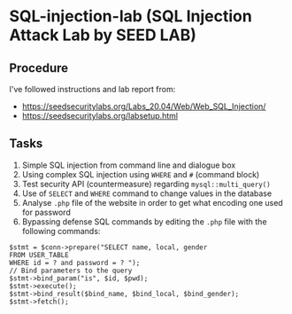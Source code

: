 # SQL-injection-lab (SQL Injection Attack Lab by SEED LAB)
## Procedure
I've followed instructions and lab report from:
- https://seedsecuritylabs.org/Labs_20.04/Web/Web_SQL_Injection/
- https://seedsecuritylabs.org/labsetup.html

## Tasks
1. Simple SQL injection from command line and dialogue box
2. Using complex SQL injection using ``WHERE`` and ``#`` (command block)
3. Test security API (countermeasure) regarding ``mysql::multi_query()``
4. Use of ``SELECT`` and ``WHERE`` command to change values in the database
5. Analyse ``.php`` file of the website in order to get what encoding one used for password
6. Bypassing defense SQL commands by editing the ``.php`` file with the following commands:

```
$stmt = $conn->prepare("SELECT name, local, gender
FROM USER_TABLE
WHERE id = ? and password = ? ");
// Bind parameters to the query
$stmt->bind_param("is", $id, $pwd);
$stmt->execute();
$stmt->bind_result($bind_name, $bind_local, $bind_gender);
$stmt->fetch();
```
